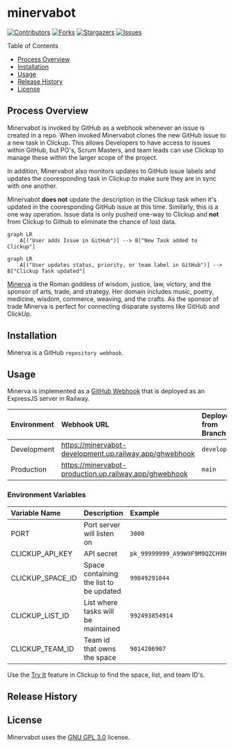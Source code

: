 # minervabot

[contributors-shield]: https://img.shields.io/github/contributors/chingu-x/minervabot.svg?style=for-the-badge
[contributors-url]: https://github.com/chingu-x/minervabot/graphs/contributors
[forks-shield]: https://img.shields.io/github/forks/chingu-x/minervabot.svg?style=for-the-badge
[forks-url]: https://github.com/chingu-x/minervabot/network/members
[stars-shield]: https://img.shields.io/github/stars/chingu-x/minervabot.svg?style=for-the-badge
[stars-url]: https://github.com/chingu-x/minervabot/stargazers
[issues-shield]: https://img.shields.io/github/issues/chingu-x/minervabot.svg?style=for-the-badge
[issues-url]: https://github.com/chingu-x/minervabot/issues

[![Contributors][contributors-shield]][contributors-url]
[![Forks][forks-shield]][forks-url]
[![Stargazers][stars-shield]][stars-url]
[![Issues][issues-shield]][issues-url]

Table of Contents

- [Process Overview](#process-overview)
- [Installation](#installation)
- [Usage](#usage)
- [Release History](#release-history)
- [License](#license)

## Process Overview

Minervabot is invoked by GitHub as a webhook whenever an issue is created in a
repo. When invoked Minervabot clones the new GitHub issue to a new task in
Clickup. This allows Developers to have access to issues
within GitHub, but PO's, Scrum Masters, and team leads can use Clickup to
manage these within the larger scope of the project.

In addition, Minervabot also monitors updates to GitHub issue labels and updates
the cooresponding task in Clickup to make sure they are in sync with one another.

Minervabot **does not** update the description in the Clickup task when it's
updated in the cooresponding GitHub issue at this time. Similarly, this is a
one way operation. Issue data is only pushed one-way to Clickup and **not** from
Clickup to Github to eliminate the chance of lost data.

```mermaid
graph LR
    A[("User adds Issue in GitHub")] --> B["New Task added to Clickup"]
```

```mermaid
graph LR
    A[("User updates status, priority, or team label in GitHub")] --> B["Clickup Task updated"]
```

[Minerva](https://en.wikipedia.org/wiki/Minerva) is the Roman goddess of wisdom,
justice, law, victory, and the sponsor of arts, trade, and strategy. Her domain
includes music, poetry, medicine, wisdom, commerce, weaving, and the crafts. As
the sponsor of trade Minerva is perfect for connecting disparate systems like
GitHub and ClickUp.

## Installation

Minerva is a GitHub `repository webhook`.

## Usage

Minerva is implemented as a [GitHub Webhook](https://docs.github.com/en/webhooks/about-webhooks)
that is deployed as an ExpressJS server in Railway.

| Environment          | Webhook URL       | Deployed from Branch |
|:---------------------|:------------------|:---------------------|
| Development          | https://minervabot-development.up.railway.app/ghwebhook | `development` |
| Production           | https://minervabot-production.up.railway.app/ghwebhook | `main` |

### Environment Variables

| Variable Name        | Description        | Example |
|:---------------------|:-------------------|:--------|
| PORT                 | Port server will listen on | `3000`|
| CLICKUP_API_KEY      | API secret | `pk_99999999_A99W9F9M9QZCH9H9PVZHF99XZ9W9GH9A` |
| CLICKUP_SPACE_ID     | Space containing the list to be updated | `99849291044` |
| CLICKUP_LIST_ID      | List where tasks will be maintained | `992493854914` |
| CLICKUP_TEAM_ID      | Team id that owns the space | `9014206907` |

Use the [Try It](https://clickup.com/api/clickupreference/operation/GetSpaces/)
feature in Clickup to find the space, list, and team ID's.

## Release History

## License

Minervabot uses the [GNU GPL 3.0](https://github.com/chingu-x/minervabot?tab=GPL-3.0-1-ov-file#readme)
license.
